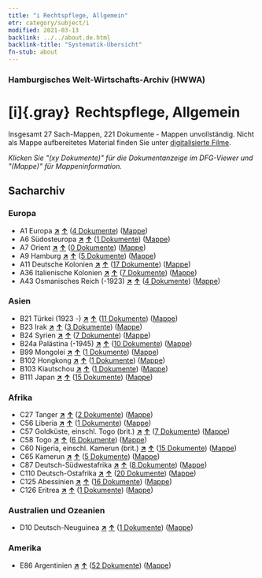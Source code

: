 ```yaml
---
title: "i Rechtspflege, Allgemein"
etr: category/subject/i
modified: 2021-03-13
backlink: ../../about.de.html
backlink-title: "Systematik-Übersicht"
fn-stub: about
---
```


### Hamburgisches Welt-Wirtschafts-Archiv (HWWA)
# [i]{.gray}&#8201; Rechtspflege, Allgemein&#160; 




Insgesamt 27 Sach-Mappen, 221 Dokumente - Mappen unvollständig.
Nicht als Mappe aufbereitetes Material finden Sie unter [digitalisierte Filme](/film/h1_sh).

_Klicken Sie "(xy Dokumente)" für die Dokumentanzeige im DFG-Viewer und "(Mappe)" für Mappeninformation._

## Sacharchiv




### Europa

- A1 Europa [**&nearr;**](../../../geo/i/140892/about.de.html "Europa (alle Mappen)") [**&uarr;**](../../../geo/about.de.html#A1 "Ländersystematik") (<a href="https://pm20.zbw.eu/dfgview/sh/140892,144694" title="über: Europa : Rechtspflege, Allgemein" target="_blank">4 Dokumente</a>) ([Mappe](http://purl.org/pressemappe20/folder/sh/140892,144694))
- A6 Südosteuropa [**&nearr;**](../../../geo/i/140900/about.de.html "Südosteuropa (alle Mappen)") [**&uarr;**](../../../geo/about.de.html#A6 "Ländersystematik") (<a href="https://pm20.zbw.eu/dfgview/sh/140900,144694" title="über: Südosteuropa : Rechtspflege, Allgemein" target="_blank">1 Dokumente</a>) ([Mappe](http://purl.org/pressemappe20/folder/sh/140900,144694))
- A7 Orient [**&nearr;**](../../../geo/i/140902/about.de.html "Orient (alle Mappen)") [**&uarr;**](../../../geo/about.de.html#A7 "Ländersystematik") (<a href="https://pm20.zbw.eu/dfgview/sh/140902,144694" title="über: Orient : Rechtspflege, Allgemein" target="_blank">0 Dokumente</a>) ([Mappe](http://purl.org/pressemappe20/folder/sh/140902,144694))
- A9 Hamburg [**&nearr;**](../../../geo/i/140905/about.de.html "Hamburg (alle Mappen)") [**&uarr;**](../../../geo/about.de.html#A9 "Ländersystematik") (<a href="https://pm20.zbw.eu/dfgview/sh/140905,144694" title="über: Hamburg : Rechtspflege, Allgemein" target="_blank">5 Dokumente</a>) ([Mappe](http://purl.org/pressemappe20/folder/sh/140905,144694))
- A11 Deutsche Kolonien [**&nearr;**](../../../geo/i/140960/about.de.html "Deutsche Kolonien (alle Mappen)") [**&uarr;**](../../../geo/about.de.html#A11 "Ländersystematik") (<a href="https://pm20.zbw.eu/dfgview/sh/140960,144694" title="über: Deutsche Kolonien : Rechtspflege, Allgemein" target="_blank">17 Dokumente</a>) ([Mappe](http://purl.org/pressemappe20/folder/sh/140960,144694))
- A36 Italienische Kolonien [**&nearr;**](../../../geo/i/141012/about.de.html "Italienische Kolonien (alle Mappen)") [**&uarr;**](../../../geo/about.de.html#A36 "Ländersystematik") (<a href="https://pm20.zbw.eu/dfgview/sh/141012,144694" title="über: Italienische Kolonien : Rechtspflege, Allgemein" target="_blank">7 Dokumente</a>) ([Mappe](http://purl.org/pressemappe20/folder/sh/141012,144694))
- A43 Osmanisches Reich (-1923) [**&nearr;**](../../../geo/i/141034/about.de.html "Osmanisches Reich (-1923) (alle Mappen)") [**&uarr;**](../../../geo/about.de.html#A43 "Ländersystematik") (<a href="https://pm20.zbw.eu/dfgview/sh/141034,144694" title="über: Osmanisches Reich (-1923) : Rechtspflege, Allgemein" target="_blank">4 Dokumente</a>) ([Mappe](http://purl.org/pressemappe20/folder/sh/141034,144694))

### Asien

- B21 Türkei (1923 -) [**&nearr;**](../../../geo/i/141111/about.de.html "Türkei (1923 -) (alle Mappen)") [**&uarr;**](../../../geo/about.de.html#B21 "Ländersystematik") (<a href="https://pm20.zbw.eu/dfgview/sh/141111,144694" title="über: Türkei (1923 -) : Rechtspflege, Allgemein" target="_blank">11 Dokumente</a>) ([Mappe](http://purl.org/pressemappe20/folder/sh/141111,144694))
- B23 Irak [**&nearr;**](../../../geo/i/141113/about.de.html "Irak (alle Mappen)") [**&uarr;**](../../../geo/about.de.html#B23 "Ländersystematik") (<a href="https://pm20.zbw.eu/dfgview/sh/141113,144694" title="über: Irak : Rechtspflege, Allgemein" target="_blank">3 Dokumente</a>) ([Mappe](http://purl.org/pressemappe20/folder/sh/141113,144694))
- B24 Syrien [**&nearr;**](../../../geo/i/141114/about.de.html "Syrien (alle Mappen)") [**&uarr;**](../../../geo/about.de.html#B24 "Ländersystematik") (<a href="https://pm20.zbw.eu/dfgview/sh/141114,144694" title="über: Syrien : Rechtspflege, Allgemein" target="_blank">7 Dokumente</a>) ([Mappe](http://purl.org/pressemappe20/folder/sh/141114,144694))
- B24a Palästina (-1945) [**&nearr;**](../../../geo/i/141115/about.de.html "Palästina (-1945) (alle Mappen)") [**&uarr;**](../../../geo/about.de.html#B24a "Ländersystematik") (<a href="https://pm20.zbw.eu/dfgview/sh/141115,144694" title="über: Palästina (-1945) : Rechtspflege, Allgemein" target="_blank">10 Dokumente</a>) ([Mappe](http://purl.org/pressemappe20/folder/sh/141115,144694))
- B99 Mongolei [**&nearr;**](../../../geo/i/141261/about.de.html "Mongolei (alle Mappen)") [**&uarr;**](../../../geo/about.de.html#B99 "Ländersystematik") (<a href="https://pm20.zbw.eu/dfgview/sh/141261,144694" title="über: Mongolei : Rechtspflege, Allgemein" target="_blank">1 Dokumente</a>) ([Mappe](http://purl.org/pressemappe20/folder/sh/141261,144694))
- B102 Hongkong [**&nearr;**](../../../geo/i/141268/about.de.html "Hongkong (alle Mappen)") [**&uarr;**](../../../geo/about.de.html#B102 "Ländersystematik") (<a href="https://pm20.zbw.eu/dfgview/sh/141268,144694" title="über: Hongkong : Rechtspflege, Allgemein" target="_blank">1 Dokumente</a>) ([Mappe](http://purl.org/pressemappe20/folder/sh/141268,144694))
- B103 Kiautschou [**&nearr;**](../../../geo/i/126163/about.de.html "Kiautschou (alle Mappen)") [**&uarr;**](../../../geo/about.de.html#B103 "Ländersystematik") (<a href="https://pm20.zbw.eu/dfgview/sh/126163,144694" title="über: Kiautschou : Rechtspflege, Allgemein" target="_blank">1 Dokumente</a>) ([Mappe](http://purl.org/pressemappe20/folder/sh/126163,144694))
- B111 Japan [**&nearr;**](../../../geo/i/141272/about.de.html "Japan (alle Mappen)") [**&uarr;**](../../../geo/about.de.html#B111 "Ländersystematik") (<a href="https://pm20.zbw.eu/dfgview/sh/141272,144694" title="über: Japan : Rechtspflege, Allgemein" target="_blank">15 Dokumente</a>) ([Mappe](http://purl.org/pressemappe20/folder/sh/141272,144694))

### Afrika

- C27 Tanger [**&nearr;**](../../../geo/i/141360/about.de.html "Tanger (alle Mappen)") [**&uarr;**](../../../geo/about.de.html#C27 "Ländersystematik") (<a href="https://pm20.zbw.eu/dfgview/sh/141360,144694" title="über: Tanger : Rechtspflege, Allgemein" target="_blank">2 Dokumente</a>) ([Mappe](http://purl.org/pressemappe20/folder/sh/141360,144694))
- C56 Liberia [**&nearr;**](../../../geo/i/141405/about.de.html "Liberia (alle Mappen)") [**&uarr;**](../../../geo/about.de.html#C56 "Ländersystematik") (<a href="https://pm20.zbw.eu/dfgview/sh/141405,144694" title="über: Liberia : Rechtspflege, Allgemein" target="_blank">1 Dokumente</a>) ([Mappe](http://purl.org/pressemappe20/folder/sh/141405,144694))
- C57 Goldküste, einschl. Togo (brit.) [**&nearr;**](../../../geo/i/141406/about.de.html "Goldküste, einschl. Togo (brit.) (alle Mappen)") [**&uarr;**](../../../geo/about.de.html#C57 "Ländersystematik") (<a href="https://pm20.zbw.eu/dfgview/sh/141406,144694" title="über: Goldküste, einschl. Togo (brit.) : Rechtspflege, Allgemein" target="_blank">7 Dokumente</a>) ([Mappe](http://purl.org/pressemappe20/folder/sh/141406,144694))
- C58 Togo [**&nearr;**](../../../geo/i/141408/about.de.html "Togo (alle Mappen)") [**&uarr;**](../../../geo/about.de.html#C58 "Ländersystematik") (<a href="https://pm20.zbw.eu/dfgview/sh/141408,144694" title="über: Togo : Rechtspflege, Allgemein" target="_blank">6 Dokumente</a>) ([Mappe](http://purl.org/pressemappe20/folder/sh/141408,144694))
- C60 Nigeria, einschl. Kamerun (brit.) [**&nearr;**](../../../geo/i/141409/about.de.html "Nigeria, einschl. Kamerun (brit.) (alle Mappen)") [**&uarr;**](../../../geo/about.de.html#C60 "Ländersystematik") (<a href="https://pm20.zbw.eu/dfgview/sh/141409,144694" title="über: Nigeria, einschl. Kamerun (brit.) : Rechtspflege, Allgemein" target="_blank">15 Dokumente</a>) ([Mappe](http://purl.org/pressemappe20/folder/sh/141409,144694))
- C65 Kamerun [**&nearr;**](../../../geo/i/141410/about.de.html "Kamerun (alle Mappen)") [**&uarr;**](../../../geo/about.de.html#C65 "Ländersystematik") (<a href="https://pm20.zbw.eu/dfgview/sh/141410,144694" title="über: Kamerun : Rechtspflege, Allgemein" target="_blank">5 Dokumente</a>) ([Mappe](http://purl.org/pressemappe20/folder/sh/141410,144694))
- C87 Deutsch-Südwestafrika [**&nearr;**](../../../geo/i/141450/about.de.html "Deutsch-Südwestafrika (alle Mappen)") [**&uarr;**](../../../geo/about.de.html#C87 "Ländersystematik") (<a href="https://pm20.zbw.eu/dfgview/sh/141450,144694" title="über: Deutsch-Südwestafrika : Rechtspflege, Allgemein" target="_blank">8 Dokumente</a>) ([Mappe](http://purl.org/pressemappe20/folder/sh/141450,144694))
- C110 Deutsch-Ostafrika [**&nearr;**](../../../geo/i/141471/about.de.html "Deutsch-Ostafrika (alle Mappen)") [**&uarr;**](../../../geo/about.de.html#C110 "Ländersystematik") (<a href="https://pm20.zbw.eu/dfgview/sh/141471,144694" title="über: Deutsch-Ostafrika : Rechtspflege, Allgemein" target="_blank">20 Dokumente</a>) ([Mappe](http://purl.org/pressemappe20/folder/sh/141471,144694))
- C125 Abessinien [**&nearr;**](../../../geo/i/141482/about.de.html "Abessinien (alle Mappen)") [**&uarr;**](../../../geo/about.de.html#C125 "Ländersystematik") (<a href="https://pm20.zbw.eu/dfgview/sh/141482,144694" title="über: Abessinien : Rechtspflege, Allgemein" target="_blank">16 Dokumente</a>) ([Mappe](http://purl.org/pressemappe20/folder/sh/141482,144694))
- C126 Eritrea [**&nearr;**](../../../geo/i/141483/about.de.html "Eritrea (alle Mappen)") [**&uarr;**](../../../geo/about.de.html#C126 "Ländersystematik") (<a href="https://pm20.zbw.eu/dfgview/sh/141483,144694" title="über: Eritrea : Rechtspflege, Allgemein" target="_blank">1 Dokumente</a>) ([Mappe](http://purl.org/pressemappe20/folder/sh/141483,144694))

### Australien und Ozeanien

- D10 Deutsch-Neuguinea [**&nearr;**](../../../geo/i/141601/about.de.html "Deutsch-Neuguinea (alle Mappen)") [**&uarr;**](../../../geo/about.de.html#D10 "Ländersystematik") (<a href="https://pm20.zbw.eu/dfgview/sh/141601,144694" title="über: Deutsch-Neuguinea : Rechtspflege, Allgemein" target="_blank">1 Dokumente</a>) ([Mappe](http://purl.org/pressemappe20/folder/sh/141601,144694))

### Amerika

- E86 Argentinien [**&nearr;**](../../../geo/i/141692/about.de.html "Argentinien (alle Mappen)") [**&uarr;**](../../../geo/about.de.html#E86 "Ländersystematik") (<a href="https://pm20.zbw.eu/dfgview/sh/141692,144694" title="über: Argentinien : Rechtspflege, Allgemein" target="_blank">52 Dokumente</a>) ([Mappe](http://purl.org/pressemappe20/folder/sh/141692,144694))


